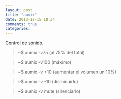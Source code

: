 ```yaml
---
layout: post
title: "aumix"
date: 2013-12-15 18:34
comments: true
categories: 
---
```

Control de sonido.

>~$ aumix -v75 (al 75% del total)

>~$ aumix -v100 (máximo)

>~$ aumix -v +10 (aumentar el volumen un 10%)

>~$ aumix -v -10 (disminuirlo)

>~$ aumix -v mute (silenciarlo)

